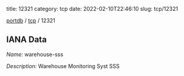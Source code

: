 title: 12321
category: tcp
date: 2022-02-10T22:46:10
slug: tcp/12321

[portdb](/) / [tcp](/category/tcp.html) / 12321


## IANA Data

_Name:_ warehouse-sss

_Description:_ Warehouse Monitoring Syst SSS

